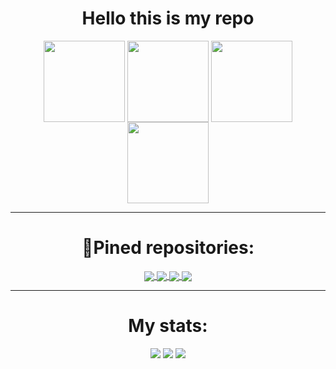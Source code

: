 
<h1 align="center">Hello this is my repo</h1>
<p align="center">
    <img align="center" src="https://user-images.githubusercontent.com/79398293/155017521-3bba6de8-74d1-4207-8953-a46ee91491fb.gif" height=130, weight=150/>
    <img align="center" src="https://user-images.githubusercontent.com/79398293/155017466-dfc5a973-d7ee-4dd3-a0cf-084cc53b0e0e.gif" height=130, weight=150/>
    <img align="center" src="https://user-images.githubusercontent.com/79398293/155017522-b52e8bb4-5fc5-4dbf-b95b-811fccff0112.gif", height=130, weight=150>
    <img align="center" src="https://user-images.githubusercontent.com/79398293/155017523-e246e169-fd0f-4faa-bb35-029259a9265f.gif", height=130, weight=150>
</p>




---
<h1 align="center">📌Pined repositories:</h1>
<p align="center">
<a href="https://github.com/pwp-programer/College_labs">
  <img align="center" src="https://github-readme-stats.vercel.app/api/pin/?username=pwp-programer&repo=College_labs&theme=jolly" />
</a>
<a href="https://github.com/pwp-programer/Python">
  <img align="center" src="https://github-readme-stats.vercel.app/api/pin/?username=pwp-programer&repo=Python&theme=jolly" />
<a href="https://github.com/pwp-programer/flip_coin_bot">
  <img align="center" src="https://github-readme-stats.vercel.app/api/pin/?username=pwp-programer&repo=flip_coin_bot&theme=jolly"/>
<a href="https://github.com/pwp-programer/pwp_weather_bot">
  <img align="center" src="https://github-readme-stats.vercel.app/api/pin/?username=pwp-programer&repo=pwp_weather_bot&theme=jolly" /></a>

---





<h1 align="center">My stats:</h1>
<p align="center">
  <a href="https://wakatime.com"><img src="https://wakatime.com/share/@pwp/d5dd4fc6-d409-4c5c-8660-a614dea9179e.png" /></a>
  <a href="https://wakatime.com"><img src="https://wakatime.com/share/@pwp/88a47e9d-3c34-4370-999c-7bd8fa3ee1ac.png" /></a>
  <a href="https://wakatime.com"><img src="https://wakatime.com/share/@pwp/3e584af6-40e6-4357-adbf-e61e31ec4708.png" /></a>
</p>